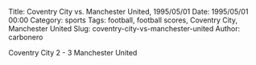 Title: Coventry City vs. Manchester United, 1995/05/01
Date: 1995/05/01 00:00
Category: sports
Tags: football, football scores, Coventry City, Manchester United
Slug: coventry-city-vs-manchester-united
Author: carbonero


Coventry City 2 - 3 Manchester United
